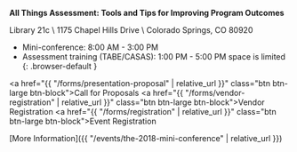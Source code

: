 ---
---
**All Things Assessment: Tools and Tips for Improving Program Outcomes**

Library 21c \\
1175 Chapel Hills Drive \\
Colorado Springs, CO 80920

  * Mini-conference: 8:00 AM - 3:00 PM
  * Assessment training (TABE/CASAS): 1:00 PM - 5:00 PM space is limited
  {: .browser-default }

<a href="{{ "/forms/presentation-proposal" | relative_url }}" class="btn btn-large btn-block">Call for Proposals</a>
<a href="{{ "/forms/vendor-registration" | relative_url }}" class="btn btn-large btn-block">Vendor Registration</a>
<a href="{{ "/forms/registration" | relative_url }}" class="btn btn-large btn-block">Event Registration</a>

[More Information]({{ "/events/the-2018-mini-conference" | relative_url }})
